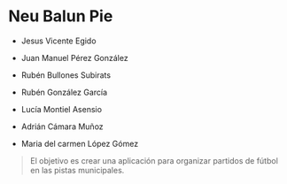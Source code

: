 <h1> Neu Balun Pie </h1>

* Jesus Vicente Egido

* Juan Manuel Pérez González

* Rubén Bullones Subirats

* Rubén González García

* Lucía Montiel Asensio

* Adrián Cámara Muñoz

* Maria del carmen López Gómez

>El objetivo es crear una aplicación para organizar partidos de fútbol en las pistas municipales.
